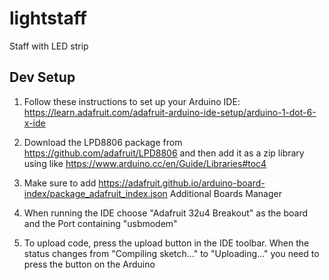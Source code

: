 # lightstaff
Staff with LED strip


## Dev Setup

1) Follow these instructions to set up your Arduino IDE: https://learn.adafruit.com/adafruit-arduino-ide-setup/arduino-1-dot-6-x-ide

2) Download the LPD8806 package from https://github.com/adafruit/LPD8806 and then add it as a zip library using like https://www.arduino.cc/en/Guide/Libraries#toc4

3) Make sure to add https://adafruit.github.io/arduino-board-index/package_adafruit_index.json Additional Boards Manager

4) When running the IDE choose "Adafruit 32u4 Breakout" as the board and the Port containing "usbmodem" 

5) To upload code, press the upload button in the IDE toolbar. When the status changes from "Compiling sketch..." to "Uploading..." you need to press the button on the Arduino
